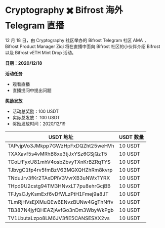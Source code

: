 # Cryptography ✖️ Bifrost 海外 Telegram 直播

12 月 18 日，由 Cryptography 社区举办的 Bifrost Telegram 社区 AMA ，Bifrost Product Manager Ziqi 将在直播中面向 Bifrost 社区的小伙伴介绍 Bifrost 以及 Bifrost vETH Mint Drop 活动。

**日期：2020/12/18**

**活动任务**

  - 观看直播
  - 直播提问中提出问题

**奖励发放**

- 活动总奖励：100 USDT
- 实际总发放： 100 USDT
- 奖励发放时间：2020/12/19

| USDT 地址                            | USDT 数量 |
| ---------------------------------- | ------- |
| TAPvjpVo3JMkpp7GWzHpFxDQZht25weHVh | 10 USDT |
| TXAXavf5s4vMRhB8xe3tjJxYSz6GSjQzT5 | 10 USDT |
| TCoLfFyxU81mhV4osbZbvyTXnKrBZRqTYS | 10 USDT |
| TJbvgC1fp4rv5fmBzV63MGXQHZhRm8kvrp | 10 USDT |
| TNduJrv3fKr2TAxDPiV3VvrXB3uNWxTYRX | 10 USDT |
| THpd9U2cstg94TM3HNvxLT7pu8ehrGcjBB | 10 USDT |
| TFJysCJyKsmExf6vDfWLzPtH1Fmej9a8JT | 10 USDT |
| TLmRjHVsEjXMuQEw6ENvzBUNw4GgThNffv | 10 USDT |
| TB387N4jyfQHEAZjAvfGo3nDm3WbyWkPgb | 10 USDT |
| TV1LbutaLzpo8LM6JV3fiE5CANSESXX2vs | 10 USDT |